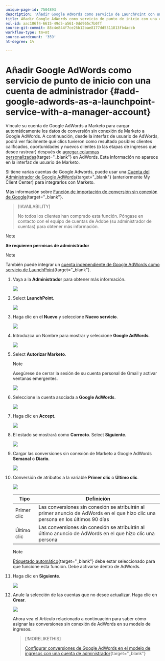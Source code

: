 ```yaml
---
unique-page-id: 7504893
description: 'Añadir Google AdWords como servicio de LaunchPoint con una cuenta de administrador: Marketo Docs, documentación del producto'
title: Añadir Google AdWords como servicio de punto de inicio con una cuenta de administrador
exl-id: aac106f4-6615-49d5-a561-0dd965c7b0ff
source-git-commit: 88c4e844f7ce26b12bae8177dd5311813fb4adcb
workflow-type: tm+mt
source-wordcount: '359'
ht-degree: 1%

---
```


# Añadir Google AdWords como servicio de punto de inicio con una cuenta de administrador {#add-google-adwords-as-a-launchpoint-service-with-a-manager-account}

Vincule su cuenta de Google AdWords a Marketo para cargar automáticamente los datos de conversión sin conexión de Marketo a Google AdWords. A continuación, desde la interfaz de usuario de AdWords, podrá ver fácilmente qué clics tuvieron como resultado posibles clientes calificados, oportunidades y nuevos clientes (o las etapas de ingresos que desee rastrear) después de  [agregar columnas personalizadas](https://support.google.com/adwords/answer/3073556){target="_blank"} en AdWords. Esta información no aparece en la interfaz de usuario de Marketo.

Si tiene varias cuentas de Google Adwords, puede usar una [Cuenta del Administrador de Google AdWords](https://www.google.com/adwords/manager-accounts/){target="_blank"} (anteriormente My Client Center) para integrarlos con Marketo.

Más información sobre [Función de importación de conversión sin conexión de Google](https://support.google.com/adwords/answer/2998031?hl=en){target="_blank"}.

>[!AVAILABILITY]
>
>No todos los clientes han comprado esta función. Póngase en contacto con el equipo de cuentas de Adobe (su administrador de cuentas) para obtener más información.

>[!NOTE]
>
>**Se requieren permisos de administrador**

>[!NOTE]
>
>También puede integrar un [cuenta independiente de Google AdWords como servicio de LaunchPoint](/help/marketo/product-docs/administration/additional-integrations/add-google-adwords-as-a-launchpoint-service.md){target="_blank"}.

1. Vaya a la **Administrador** para obtener más información.

   ![](assets/add-google-adwords-as-a-launchpoint-service-with-a-manager-1.png)

1. Select **LaunchPoint**.

   ![](assets/add-google-adwords-as-a-launchpoint-service-with-a-manager-2.png)

1. Haga clic en el **Nuevo** y seleccione **Nuevo servicio**.

   ![](assets/add-google-adwords-as-a-launchpoint-service-with-a-manager-3.png)

1. Introduzca un Nombre para mostrar y seleccione **Google AdWords**.

   ![](assets/add-google-adwords-as-a-launchpoint-service-with-a-manager-4.png)

1. Select **Autorizar Marketo**.

   >[!NOTE]
   >
   >Asegúrese de cerrar la sesión de su cuenta personal de Gmail y activar ventanas emergentes.

   ![](assets/add-google-adwords-as-a-launchpoint-service-with-a-manager-5.png)

1. Seleccione la cuenta asociada a **Google AdWords**.

   ![](assets/add-google-adwords-as-a-launchpoint-service-with-a-manager-6.png)

1. Haga clic en **Accept**.

   ![](assets/add-google-adwords-as-a-launchpoint-service-with-a-manager-7.png)

1. El estado se mostrará como **Correcto**. Select **Siguiente**.

   ![](assets/add-google-adwords-as-a-launchpoint-service-with-a-manager-8.png)

1. Cargar las conversiones sin conexión de Marketo a Google AdWords **Semanal** o **Diario**.

   ![](assets/add-google-adwords-as-a-launchpoint-service-with-a-manager-9.png)

1. Conversión de atributos a la variable **Primer clic** o **Último clic**.

   ![](assets/add-google-adwords-as-a-launchpoint-service-with-a-manager-10.png)

   | Tipo | Definición |
   |---|---|
   | Primer clic | Las conversiones sin conexión se atribuirán al primer anuncio de AdWords en el que hizo clic una persona en los últimos 90 días |
   | Último clic | Las conversiones sin conexión se atribuirán al último anuncio de AdWords en el que hizo clic una persona |

   >[!NOTE]
   >
   >[Etiquetado automático](https://support.google.com/adwords/answer/1752125?hl=en){target="_blank"} debe estar seleccionado para que funcione esta función. Debe activarse dentro de AdWords.

1. Haga clic en **Siguiente**.

   ![](assets/add-google-adwords-as-a-launchpoint-service-with-a-manager-11.png)

1. Anule la selección de las cuentas que no desee actualizar. Haga clic en **Crear**.

   ![](assets/add-google-adwords-as-a-launchpoint-service-with-a-manager-12.png)

   Ahora vea el Artículo relacionado a continuación para saber cómo asignar las conversiones sin conexión de AdWords en su modelo de ingresos.

   >[!MORELIKETHIS]
   >
   >[Configurar conversiones de Google AdWords en el modelo de ingresos con una cuenta de administrador](/help/marketo/product-docs/reporting/revenue-cycle-analytics/revenue-cycle-models/set-google-adwords-conversions-in-the-revenue-model-with-a-manager-account.md){target="_blank"}
